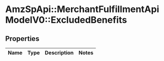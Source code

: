 # AmzSpApi::MerchantFulfillmentApiModelV0::ExcludedBenefits

## Properties
Name | Type | Description | Notes
------------ | ------------- | ------------- | -------------

